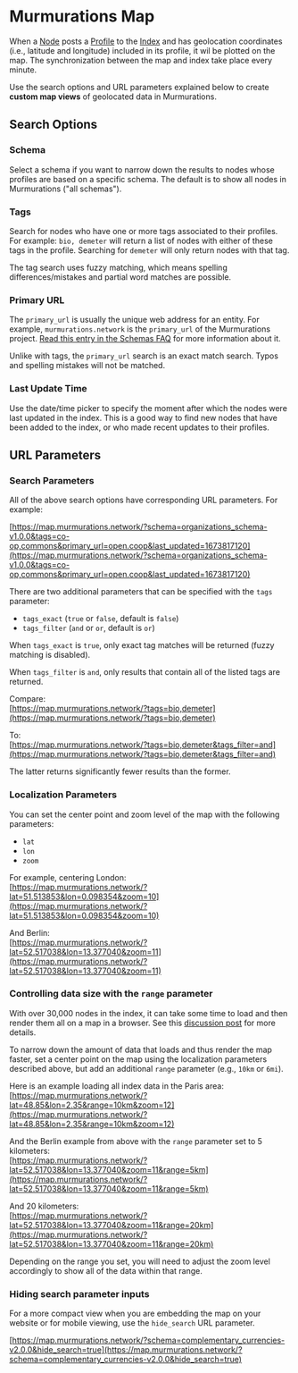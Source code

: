 # Murmurations Map

When a [Node](/about/common-terms.html#node) posts a [Profile](/about/common-terms.html#profile) to the [Index](/about/common-terms.html#index) and has geolocation coordinates (i.e., latitude and longitude) included in its profile, it wil be plotted on the map. The synchronization between the map and index take place every minute.

Use the search options and URL parameters explained below to create **custom map views** of geolocated data in Murmurations.

## Search Options

### Schema

Select a schema if you want to narrow down the results to nodes whose profiles are based on a specific schema. The default is to show all nodes in Murmurations ("all schemas").

### Tags

Search for nodes who have one or more tags associated to their profiles. For example: `bio, demeter` will return a list of nodes with either of these tags in the profile. Searching for `demeter` will only return nodes with that tag.

The tag search uses fuzzy matching, which means spelling differences/mistakes and partial word matches are possible.

### Primary URL

The `primary_url` is usually the unique web address for an entity. For example, `murmurations.network` is the `primary_url` of the Murmurations project. [Read this entry in the Schemas FAQ](/faqs/schema.html#what-is-a-primary-url) for more information about it.

Unlike with tags, the `primary_url` search is an exact match search. Typos and spelling mistakes will not be matched.

### Last Update Time

Use the date/time picker to specify the moment after which the nodes were last updated in the index. This is a good way to find new nodes that have been added to the index, or who made recent updates to their profiles.

## URL Parameters

### Search Parameters

All of the above search options have corresponding URL parameters. For example:

[https://map.murmurations.network/?schema=organizations_schema-v1.0.0&tags=co-op,commons&primary_url=open.coop&last_updated=1673817120](https://map.murmurations.network/?schema=organizations_schema-v1.0.0&tags=co-op,commons&primary_url=open.coop&last_updated=1673817120)

There are two additional parameters that can be specified with the `tags` parameter:

- `tags_exact` (`true` or `false`, default is `false`)
- `tags_filter` (`and` or `or`, default is `or`)

When `tags_exact` is `true`, only exact tag matches will be returned (fuzzy matching is disabled).

When `tags_filter` is `and`, only results that contain all of the listed tags are returned.

Compare:  
[https://map.murmurations.network/?tags=bio,demeter](https://map.murmurations.network/?tags=bio,demeter)

To:  
[https://map.murmurations.network/?tags=bio,demeter&tags_filter=and](https://map.murmurations.network/?tags=bio,demeter&tags_filter=and)

The latter returns significantly fewer results than the former.

### Localization Parameters

You can set the center point and zoom level of the map with the following parameters:

- `lat`
- `lon`
- `zoom`

For example, centering London:  
[https://map.murmurations.network/?lat=51.513853&lon=0.098354&zoom=10](https://map.murmurations.network/?lat=51.513853&lon=0.098354&zoom=10)

And Berlin:  
[https://map.murmurations.network/?lat=52.517038&lon=13.377040&zoom=11](https://map.murmurations.network/?lat=52.517038&lon=13.377040&zoom=11)

### Controlling data size with the `range` parameter

With over 30,000 nodes in the index, it can take some time to load and then render them all on a map in a browser. See this [discussion post](https://github.com/MurmurationsNetwork/MurmurationsProtocol/discussions/55) for more details.

To narrow down the amount of data that loads and thus render the map faster, set a center point on the map using the localization parameters described above, but add an additional `range` parameter (e.g., `10km` or `6mi`). 

Here is an example loading all index data in the Paris area:  
[https://map.murmurations.network/?lat=48.85&lon=2.35&range=10km&zoom=12](https://map.murmurations.network/?lat=48.85&lon=2.35&range=10km&zoom=12)


And the Berlin example from above with the `range` parameter set to 5 kilometers:  
[https://map.murmurations.network/?lat=52.517038&lon=13.377040&zoom=11&range=5km](https://map.murmurations.network/?lat=52.517038&lon=13.377040&zoom=11&range=5km)

And 20 kilometers:  
[https://map.murmurations.network/?lat=52.517038&lon=13.377040&zoom=11&range=20km](https://map.murmurations.network/?lat=52.517038&lon=13.377040&zoom=11&range=20km)

Depending on the range you set, you will need to adjust the zoom level accordingly to show all of the data within that range.

### Hiding search parameter inputs

For a more compact view when you are embedding the map on your website or for mobile viewing, use the `hide_search` URL parameter.

[https://map.murmurations.network/?schema=complementary_currencies-v2.0.0&hide_search=true](https://map.murmurations.network/?schema=complementary_currencies-v2.0.0&hide_search=true)
